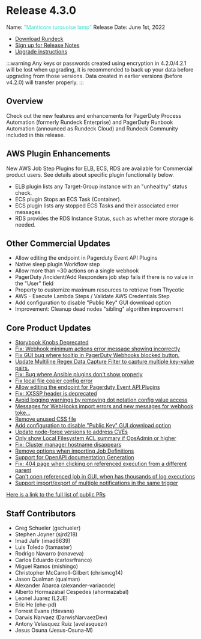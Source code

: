 # Release 4.3.0

Name: <span style="color: turquoise"><span class="glyphicon glyphicon-lamp"></span> "Manticore turquoise lamp"</span>
Release Date: June 1st, 2022

- [Download Rundeck](https://download.rundeck.com/)
- [Sign up for Release Notes](https://www.rundeck.com/release-notes-signup)
- [Upgrade instructions](/upgrading/)

:::warning
Any keys or passwords created using encryption in 4.2.0/4.2.1 will be lost when upgrading, it is recommended to back up your data before upgrading from those versions. Data created in earlier versions (before v4.2.0) will transfer properly.
:::

## Overview

Check out the new features and enhancements for PagerDuty Process Automation (formerly Rundeck Enterprise) and PagerDuty Runbook Automation (announced as Rundeck Cloud) and Rundeck Community included in this release.

## AWS Plugin Enhancements
New AWS Job Step Plugins for ELB, ECS, RDS are available for Commercial product users. See details about specific plugin functionality below.

* ELB plugin lists any Target-Group instance with an "unhealthy" status check.
* ECS plugin Stops an ECS Task (Container).
* ECS plugin lists any stopped ECS Tasks and their associated error messages.
* RDS provides the RDS Instance Status, such as whether more storage is needed.

## Other Commercial Updates

* Allow editing the endpoint in Pagerduty Event API Plugins
* Native sleep plugin Workflow step
* Allow more than ~30 actions on a single webhook
* PagerDuty /Incident/Add Responders job step fails if there is no value in the &quot;User&quot; field
* Property to customize maximum resources to retrieve from Thycotic
* AWS - Execute Lambda Steps / Validate AWS Credentials Step
* Add configuration to disable &quot;Public Key&quot; GUI download option
* Improvement: Cleanup dead nodes &quot;sibling&quot; algorithm improvement

## Core Product Updates

* [Storybook Knobs Deprecated](https://github.com/rundeck/rundeck/pull/7721)
* [Fix: Webhook minimum actions error message showing incorrectly](https://github.com/rundeck/rundeck/pull/7718)
* [Fix GUI bug where tooltip in PagerDuty Webhooks blocked button.](https://github.com/rundeck/rundeck/pull/7716)
* [Update Multiline Regex Data Capture Filter to capture multiple key-value pairs.](https://github.com/rundeck/rundeck/pull/7711)
* [Fix: Bug where Ansible plugins don&#39;t show properly](https://github.com/rundeck/rundeck/pull/7704)
* [Fix local file copier config error](https://github.com/rundeck/rundeck/pull/7703)
* [Allow editing the endpoint for Pagerduty Event API Plugins](https://github.com/rundeck/rundeck/pull/7699)
* [Fix: XXSSP header is deprecated](https://github.com/rundeck/rundeck/pull/7696)
* [Avoid logging warnings by removing dot notation config value access](https://github.com/rundeck/rundeck/pull/7695)
* [Messages for WebHooks import errors and new messages for webhook toke…](https://github.com/rundeck/rundeck/pull/7694)
* [Remove unused CSS file](https://github.com/rundeck/rundeck/pull/7692)
* [Add configuration to disable &quot;Public Key&quot; GUI download option](https://github.com/rundeck/rundeck/pull/7691)
* [Update node-forge versions to address CVEs](https://github.com/rundeck/rundeck/pull/7690)
* [Only show Local Filesystem ACL summary if OpsAdmin or higher](https://github.com/rundeck/rundeck/pull/7687)
* [Fix: Cluster manager hostname disappears](https://github.com/rundeck/rundeck/pull/7685)
* [Remove options when importing Job Definitions](https://github.com/rundeck/rundeck/pull/7674)
* [Support for OpenAPI documentation Generation](https://github.com/rundeck/rundeck/pull/7672)
* [Fix: 404 page when clicking on referenced execution from a different parent](https://github.com/rundeck/rundeck/pull/7649)
* [Can&#39;t open referenced job in GUI, when has thousands of log executions](https://github.com/rundeck/rundeck/pull/7648)
* [Support import/export of multiple notifications in the same trigger](https://github.com/rundeck/rundeck/pull/7511)

[Here is a link to the full list of public PRs](https://github.com/rundeck/rundeck/pulls?q=is%3Apr+milestone%3A4.3.0+is%3Aclosed)

## Staff Contributors

* Greg Schueler (gschueler)
* Stephen Joyner (sjrd218)
* Imad Jafir (imad6639)
* Luis Toledo (ltamaster)
* Rodrigo Navarro (ronaveva)
* Carlos Eduardo (carlosrfranco)
* Miguel Ramos (mishingo)
* Christopher McCarroll-Gilbert (chrismcg14)
* Jason Qualman (qualman)
* Alexander Abarca (alexander-variacode)
* Alberto Hormazabal Cespedes (ahormazabal)
* Leonel Juarez (L2JE)
* Eric He (ehe-pd)
* Forrest Evans (fdevans)
* Darwis Narvaez (DarwisNarvaezDev)
* Antony Velasquez Ruiz (avelasquezr)
* Jesus Osuna (Jesus-Osuna-M)
